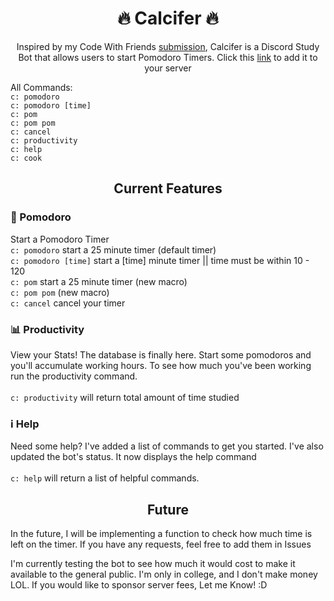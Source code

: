 <h1 align="center">
 🔥 Calcifer 🔥
</h1>
<p align="center">
  Inspired by my Code With Friends <a href="https://github.com/andreidimaano/rodelo">submission</a>, Calcifer is a Discord Study Bot that allows users to start Pomodoro Timers. Click this <a href="https://discord.com/oauth2/authorize?client_id=781277794826715176&scope=bot">link</a> to add it to your server
</p>

All Commands:<br />
`c: pomodoro`<br />
`c: pomodoro [time]`<br />
`c: pom`<br />
`c: pom pom`<br />
`c: cancel`<br />
`c: productivity`<br />
`c: help`<br />
`c: cook `<br />

<h2 align="center">
Current Features
</h2>

### 🍅 Pomodoro
Start a Pomodoro Timer
<br />
`c: pomodoro` start a 25 minute timer (default timer)<br />
`c: pomodoro [time]` start a [time] minute timer || time must be within 10 - 120<br />
`c: pom` start a 25 minute timer (new macro)<br />
`c: pom pom` (new macro)<br />
`c: cancel` cancel your timer<br />

### 📊 Productivity
View your Stats! The database is finally here. Start some pomodoros and you'll accumulate working hours. To see how much you've been working run the productivity command.
<br /><br />
`c: productivity` will return total amount of time studied
<br />

### :information_source: Help
Need some help? I've added a list of commands to get you started. I've also updated the bot's status. It now displays the help command
<br /><br />
`c: help` will return a list of helpful commands.
<br />

<h2 align="center">
Future
</h2>

In the future, I will be implementing a function to check how much time is left on the timer.
If you have any requests, feel free to add them in Issues

I'm currently testing the bot to see how much it would cost to make it available to the general public. I'm only in college, and I don't make money LOL. If you would like to sponsor server fees, Let me Know! :D
